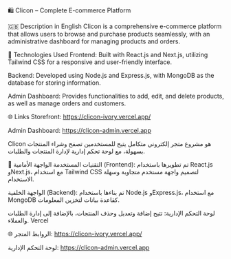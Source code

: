 🛍️ Clicon – Complete E-commerce Platform

🇬🇧 Description in English
Clicon is a comprehensive e-commerce platform that allows users to browse and purchase products seamlessly, with an administrative dashboard for managing products and orders.

🧰 Technologies Used
Frontend: Built with React.js and Next.js, utilizing Tailwind CSS for a responsive and user-friendly interface.

Backend: Developed using Node.js and Express.js, with MongoDB as the database for storing information.

Admin Dashboard: Provides functionalities to add, edit, and delete products, as well as manage orders and customers.​

🌐 Links
Storefront: https://clicon-ivory.vercel.app/

Admin Dashboard: https://clicon-admin.vercel.app

Clicon هو مشروع متجر إلكتروني متكامل يتيح للمستخدمين تصفح وشراء المنتجات بسهولة، مع لوحة تحكم إدارية لإدارة المنتجات والطلبات.


🧰 التقنيات المستخدمة
الواجهة الأمامية (Frontend): تم تطويرها باستخدام React.js وNext.js، مع استخدام Tailwind CSS لتصميم واجهة مستخدم متجاوبة وسهلة الاستخدام.

الواجهة الخلفية (Backend): تم بناءها باستخدام Node.js وExpress.js، مع استخدام MongoDB كقاعدة بيانات لتخزين المعلومات.

لوحة التحكم الإدارية: تتيح إضافة وتعديل وحذف المنتجات، بالإضافة إلى إدارة الطلبات والعملاء.​
Vercel

🌐 الروابط
المتجر: https://clicon-ivory.vercel.app/

لوحة التحكم الإدارية: https://clicon-admin.vercel.app

